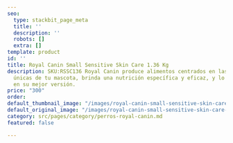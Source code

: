 ```yaml
---
seo:
  type: stackbit_page_meta
  title: ''
  description: ''
  robots: []
  extra: []
template: product
id: ''
title: Royal Canin Small Sensitive Skin Care 1.36 Kg
description: SKU:RSSC136 Royal Canin produce alimentos centrados en las necesidades
  únicas de tu mascota, brinda una nutrición específica y eficaz, y lo ayuda a convertirse
  en su mejor versión.
price: "300"
order: 
default_thumbnail_image: "/images/royal-canin-small-sensitive-skin-care-1-36-kg.jpg"
default_original_image: "/images/royal-canin-small-sensitive-skin-care-1-36-kg.jpg"
category: src/pages/category/perros-royal-canin.md
featured: false

---
```

